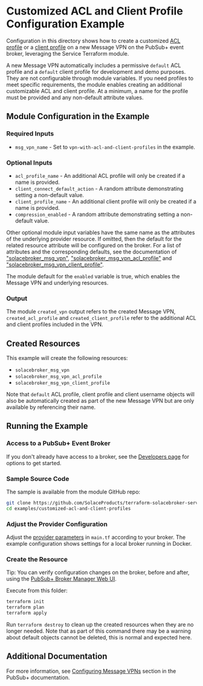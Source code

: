 # Customized ACL and Client Profile Configuration Example

Configuration in this directory shows how to create a customized [ACL profile](https://docs.solace.com/Security/Granting-Clients-Access.htm) or a [client profile](https://docs.solace.com/Security/Assigning-Client-Profiles.htm) on a new Message VPN on the PubSub+ event broker, leveraging the Service Terraform module.

A new Message VPN automatically includes a permissive `default` ACL profile and a `default` client profile for development and demo purposes. They are not configurable through module variables. If you need profiles to meet specific requirements, the module enables creating an additional customizable ACL and client profile. At a minimum, a name for the profile must be provided and any non-default attribute values.

## Module Configuration in the Example

### Required Inputs

* `msg_vpn_name` - Set to `vpn-with-acl-and-client-profiles` in the example.

### Optional Inputs

* `acl_profile_name` - An additional ACL profile will only be created if a name is provided.
* `client_connect_default_action` - A random attribute demonstrating setting a non-default value.
* `client_profile_name` - An additional client profile will only be created if a name is provided.
* `compression_enabled` - A random attribute demonstrating setting a non-default value.

Other optional module input variables have the same name as the attributes of the underlying provider resource. If omitted, then the default for the related resource attribute will be configured on the broker. For a list of attributes and the corresponding defaults, see the documentation of ["solacebroker_msg_vpn"](https://registry.terraform.io/providers/SolaceProducts/solacebroker/latest/docs/resources/msg_vpn#optional), ["solacebroker_msg_vpn_acl_profile"](https://registry.terraform.io/providers/SolaceProducts/solacebroker/latest/docs/resources/msg_vpn_acl_profile#optional) and ["solacebroker_msg_vpn_client_profile"](https://registry.terraform.io/providers/SolaceProducts/solacebroker/latest/docs/resources/msg_vpn_client_profile#optional).

The module default for the `enabled` variable is true, which enables the Message VPN and underlying resources.

### Output

The module `created_vpn` output refers to the created Message VPN, `created_acl_profile` and `created_client_profile` refer to the additional ACL and client profiles included in the VPN.

## Created Resources

This example will create the following resources:

* `solacebroker_msg_vpn`
* `solacebroker_msg_vpn_acl_profile`
* `solacebroker_msg_vpn_client_profile`

Note that `default` ACL profile, client profile and client username objects will also be automatically created as part of the new Message VPN but are only available by referencing their name.

## Running the Example

### Access to a PubSub+ Event Broker

If you don't already have access to a broker, see the [Developers page](https://www.solace.dev/) for options to get started.

### Sample Source Code

The sample is available from the module GitHub repo:

```bash
git clone https://github.com/SolaceProducts/terraform-solacebroker-service.git
cd examples/customized-acl-and-client-profiles
```

### Adjust the Provider Configuration

Adjust the [provider parameters](https://registry.terraform.io/providers/SolaceProducts/solacebroker/latest/docs#schema) in `main.tf` according to your broker. The example configuration shows settings for a local broker running in Docker.

### Create the Resource

Tip: You can verify configuration changes on the broker, before and after, using the [PubSub+ Broker Manager Web UI](https://docs.solace.com/Admin/Broker-Manager/PubSub-Manager-Overview.htm).

Execute from this folder:

```bash
terraform init
terraform plan
terraform apply
```

Run `terraform destroy` to clean up the created resources when they are no longer needed. Note that as part of this command there may be a warning about default objects cannot be deleted, this is normal and expected here.

## Additional Documentation

For more information, see [Configuring Message VPNs](https://docs.solace.com/Features/VPN/Configuring-VPNs.htm) section in the PubSub+ documentation.
